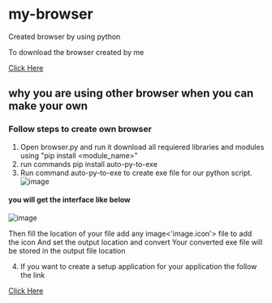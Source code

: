 # my-browser
Created browser by using python

To download the browser created by me 

<a href="https://drive.google.com/uc?export=download&id=1v7-TTqlB2zgM4hDdNOPtXo3U7HHhzwi9/view">Click Here<a/>

## why you are using other browser when you can make your own
### Follow steps to create own browser
1. Open browser.py and run it 
    download all requiered libraries and modules using "pip install <module_name>"
2. run commands pip install auto-py-to-exe
3. Run command auto-py-to-exe to create exe file for our python script. 
![image](https://user-images.githubusercontent.com/100562544/193628788-40e17ef1-9832-48e7-8bf5-d166fb860c9b.png)

  #### you will get the interface like below
  
  
  ![image](https://user-images.githubusercontent.com/100562544/193630620-c5f1d1ce-4653-43bc-aa81-4197fb98fd66.png)
  
  
  Then fill the location of your file add any image<'image.icon'> file to add the icon
  And set the output location and convert
  Your converted exe file will be stored in the output file location
  
 4. If you want to create a setup application for your application the follow the link
 
 <a href="https://www.geeksforgeeks.org/convert-python-code-to-a-software-to-install-on-windows-using-inno-setup-compiler/#:~:text=Convert%20Python%20Code%20to%20a%20Software%20to%20Install,Application%20shortcuts%20and%20Click%20on%20Next.%20More%20items" >Click Here<a/>




